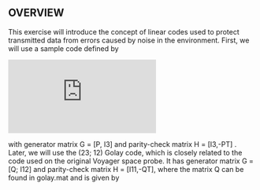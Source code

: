## OVERVIEW
This exercise will introduce the concept of linear codes used to protect transmitted data from
errors caused by noise in the environment. First, we will use a sample code defined by

![figure1](http://www.sciweavers.org/tex2img.php?eq=P%3D%20%5Cbegin%7Bbmatrix%7D1%20%26%201%20%26%200%20%5C%5C0%20%26%201%20%26%201%5C%5C1%20%26%200%20%26%201%20%5Cend%7Bbmatrix%7D%20&bc=RoyalBlue&fc=White&im=png&fs=12&ff=arev&edit=0)

with generator matrix G = [P, I3] and parity-check matrix H = [I3,-PT] . Later, we will use the
(23; 12) Golay code, which is closely related to the code used on the original Voyager space probe.
It has generator matrix G = [Q; I12] and parity-check matrix H = [I11,-QT], where the matrix Q
can be found in golay.mat and is given by
